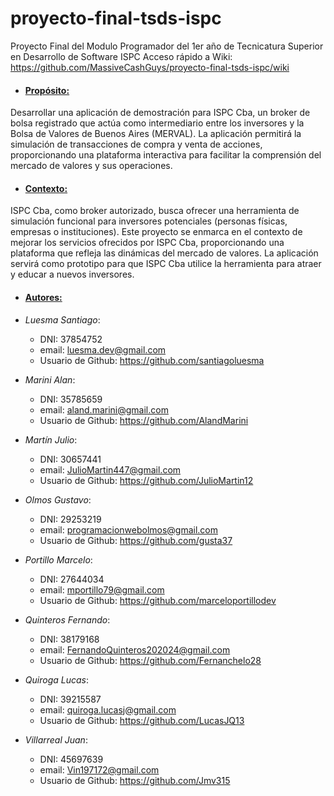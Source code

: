 # proyecto-final-tsds-ispc
Proyecto Final del Modulo Programador del 1er año de Tecnicatura Superior en Desarrollo de Software ISPC
Acceso rápido a Wiki: https://github.com/MassiveCashGuys/proyecto-final-tsds-ispc/wiki

<!-- Configurar el archivo readme especificando el propósito, el contexto, autores -->

* #### <u>Propósito:</u>
Desarrollar una aplicación de demostración para ISPC Cba, un broker de bolsa registrado que actúa como intermediario entre los inversores y la Bolsa de Valores de Buenos Aires (MERVAL). 
La aplicación permitirá la simulación de transacciones de compra y venta de acciones, proporcionando una plataforma interactiva para facilitar la comprensión del mercado de valores y sus operaciones.
* #### <u>Contexto:</u>
ISPC Cba, como broker autorizado, busca ofrecer una herramienta de simulación funcional para inversores potenciales (personas físicas, empresas o instituciones). 
Este proyecto se enmarca en el contexto de mejorar los servicios ofrecidos por ISPC Cba, proporcionando una plataforma que refleja las dinámicas del mercado de valores. La aplicación servirá como prototipo para que ISPC Cba utilice la herramienta para atraer y educar a nuevos inversores.
* #### <u>Autores:</u>

*  *Luesma Santiago*: 
    * DNI: 37854752 
    * email: luesma.dev@gmail.com
    * Usuario de Github: https://github.com/santiagoluesma 

*  *Marini Alan*: 
    * DNI: 35785659 
    * email: aland.marini@gmail.com
    * Usuario de Github: https://github.com/AlandMarini 

*  *Martín Julio*: 
    * DNI: 30657441
    * email: JulioMartin447@gmail.com
    * Usuario de Github: https://github.com/JulioMartin12 

*  *Olmos Gustavo*: 
    * DNI: 29253219
    * email: programacionwebolmos@gmail.com
    * Usuario de Github: https://github.com/gusta37 

*  *Portillo Marcelo*: 
    * DNI: 27644034
    * email: mportillo79@gmail.com
    * Usuario de Github: https://github.com/marceloportillodev
 
*  *Quinteros Fernando*: 
    * DNI: 38179168
    * email: FernandoQuinteros202024@gmail.com
    * Usuario de Github: https://github.com/Fernanchelo28 

*  *Quiroga Lucas*: 
    * DNI: 39215587
    * email: quiroga.lucasj@gmail.com
    * Usuario de Github: https://github.com/LucasJQ13 

*  *Villarreal Juan*: 
    * DNI: 45697639
    * email: Vin197172@gmail.com
    * Usuario de Github: https://github.com/Jmv315 








